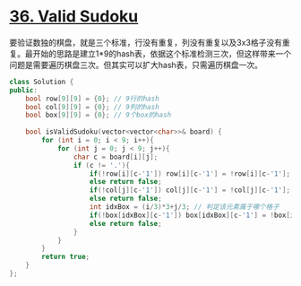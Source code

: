 # [36. Valid Sudoku](https://leetcode.com/problems/valid-sudoku/description/)

要验证数独的棋盘，就是三个标准，行没有重复，列没有重复以及3x3格子没有重复。最开始的思路是建立1*9的hash表，依据这个标准检测三次，但这样带来一个问题是需要遍历棋盘三次。但其实可以扩大hash表，只需遍历棋盘一次。

```cpp
class Solution {
public:
    bool row[9][9] = {0}; // 9行的hash
    bool col[9][9] = {0}; // 9列的hash
    bool box[9][9] = {0}; // 9个box的hash
    
    bool isValidSudoku(vector<vector<char>>& board) {
        for (int i = 0; i < 9; i++){
            for (int j = 0; j < 9; j++){
                char c = board[i][j];
                if (c != '.'){
                    if(!row[i][c-'1']) row[i][c-'1'] = !row[i][c-'1'];
                    else return false;
                    if(!col[j][c-'1']) col[j][c-'1'] = !col[j][c-'1'];
                    else return false;
                    int idxBox = (i/3)*3+j/3; // 判定该元素属于哪个格子
                    if(!box[idxBox][c-'1']) box[idxBox][c-'1'] = !box[idxBox][c-'1'];
                    else return false;
                }
            }
        }
        return true;
    }
};
```